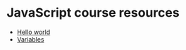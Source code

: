# JavaScript course resources

- [Hello world](https://codesandbox.io/s/github/thanoskorakas/javascript-training/tree/master/hello-world?file=/index.html)
- [Variables](https://codesandbox.io/s/github/thanoskorakas/javascript-training/tree/master/variables?file=/index.html)